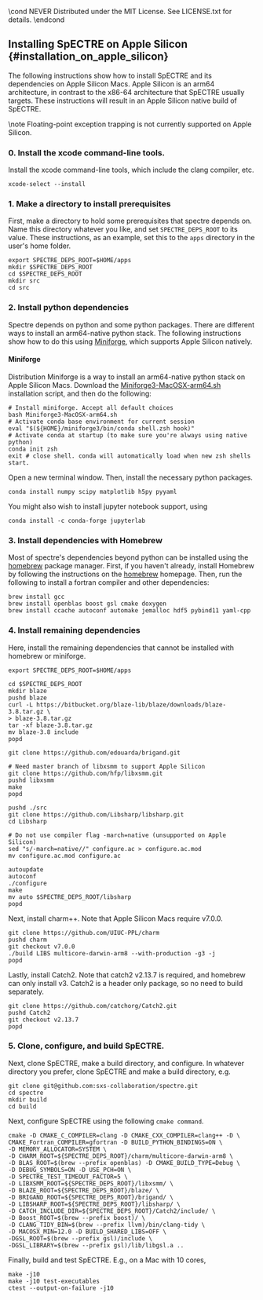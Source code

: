 \cond NEVER
Distributed under the MIT License.
See LICENSE.txt for details.
\endcond
## Installing SpECTRE on Apple Silicon {#installation_on_apple_silicon}

The following instructions show how to install SpECTRE and its dependencies
on Apple Silicon Macs. Apple Silicon is an arm64 architecture, in contrast
to the x86-64 architecture that SpECTRE usually targets. These instructions
will result in an Apple Silicon native build of SpECTRE.

\note Floating-point exception trapping is not currently
supported on Apple Silicon.

### 0. Install the xcode command-line tools.

Install the xcode command-line tools, which include the clang compiler, etc.

```
xcode-select --install
```

### 1. Make a directory to install prerequisites

First, make a directory to hold some prerequisites that spectre depends on.
Name this directory whatever you like, and set `SPECTRE_DEPS_ROOT` to its value.
These instructions, as an example, set this to the `apps` directory in the
user's home folder.
```
export SPECTRE_DEPS_ROOT=$HOME/apps
mkdir $SPECTRE_DEPS_ROOT
cd $SPECTRE_DEPS_ROOT
mkdir src
cd src
```

### 2. Install python dependencies

Spectre depends on python and some python packages. There are different ways to
install an arm64-native python stack. The following instructions show how
to do this using [Miniforge](https://github.com/conda-forge/miniforge),
which supports Apple Silicon natively.

#### Miniforge
Distribution Miniforge is a way to install an arm64-native python stack on Apple
Silicon Macs. Download the
[Miniforge3-MacOSX-arm64.sh](https://github.com/conda-forge/miniforge/releases/latest/download/Miniforge3-MacOSX-arm64.sh)
installation script, and then do the following:
```
# Install miniforge. Accept all default choices
bash Miniforge3-MacOSX-arm64.sh
# Activate conda base environment for current session
eval "$(${HOME}/miniforge3/bin/conda shell.zsh hook)"
# Activate conda at startup (to make sure you're always using native python)
conda init zsh
exit # close shell. conda will automatically load when new zsh shells start.
```

Open a new terminal window. Then, install the necessary python packages.
```
conda install numpy scipy matplotlib h5py pyyaml
```

You might also wish to install jupyter notebook support, using
```
conda install -c conda-forge jupyterlab
```

### 3. Install dependencies with Homebrew

Most of spectre's dependencies beyond python can be installed using the
[homebrew](https://brew.sh) package manager. First, if you haven't
already, install Homebrew by
following the instructions on the [homebrew](https://brew.sh) homepage. Then,
run the following to install a fortran compiler and other dependencies:
```
brew install gcc
brew install openblas boost gsl cmake doxygen
brew install ccache autoconf automake jemalloc hdf5 pybind11 yaml-cpp
```

### 4. Install remaining dependencies

Here, install the remaining dependencies that cannot be installed
with homebrew or miniforge.

```
export SPECTRE_DEPS_ROOT=$HOME/apps
```

```
cd $SPECTRE_DEPS_ROOT
mkdir blaze
pushd blaze
curl -L https://bitbucket.org/blaze-lib/blaze/downloads/blaze-3.8.tar.gz \
> blaze-3.8.tar.gz
tar -xf blaze-3.8.tar.gz
mv blaze-3.8 include
popd

git clone https://github.com/edouarda/brigand.git

# Need master branch of libxsmm to support Apple Silicon
git clone https://github.com/hfp/libxsmm.git
pushd libxsmm
make
popd

pushd ./src
git clone https://github.com/Libsharp/libsharp.git
cd Libsharp

# Do not use compiler flag -march=native (unsupported on Apple Silicon)
sed "s/-march=native//" configure.ac > configure.ac.mod
mv configure.ac.mod configure.ac

autoupdate
autoconf
./configure
make
mv auto $SPECTRE_DEPS_ROOT/libsharp
popd
```

Next, install charm++. Note that Apple Silicon Macs require v7.0.0.

```
git clone https://github.com/UIUC-PPL/charm
pushd charm
git checkout v7.0.0
./build LIBS multicore-darwin-arm8 --with-production -g3 -j
popd
```
Lastly, install Catch2. Note that catch2 v2.13.7 is required, and homebrew
can only install v3. Catch2 is a header only package, so no need to build
separately.

```
git clone https://github.com/catchorg/Catch2.git
pushd Catch2
git checkout v2.13.7
popd
```

### 5. Clone, configure, and build SpECTRE.
Next, clone SpECTRE, make a build directory, and configure. In whatever
directory you prefer, clone SpECTRE and make a build directory, e.g.
```
git clone git@github.com:sxs-collaboration/spectre.git
cd spectre
mkdir build
cd build
```

Next, configure SpECTRE using the following `cmake command`.

```
cmake -D CMAKE_C_COMPILER=clang -D CMAKE_CXX_COMPILER=clang++ -D \
CMAKE_Fortran_COMPILER=gfortran -D BUILD_PYTHON_BINDINGS=ON \
-D MEMORY_ALLOCATOR=SYSTEM \
-D CHARM_ROOT=${SPECTRE_DEPS_ROOT}/charm/multicore-darwin-arm8 \
-D BLAS_ROOT=$(brew --prefix openblas) -D CMAKE_BUILD_TYPE=Debug \
-D DEBUG_SYMBOLS=ON -D USE_PCH=ON \
-D SPECTRE_TEST_TIMEOUT_FACTOR=5 \
-D LIBXSMM_ROOT=${SPECTRE_DEPS_ROOT}/libxsmm/ \
-D BLAZE_ROOT=${SPECTRE_DEPS_ROOT}/blaze/ \
-D BRIGAND_ROOT=${SPECTRE_DEPS_ROOT}/brigand/ \
-D LIBSHARP_ROOT=${SPECTRE_DEPS_ROOT}/libsharp/ \
-D CATCH_INCLUDE_DIR=${SPECTRE_DEPS_ROOT}/Catch2/include/ \
-D Boost_ROOT=$(brew --prefix boost)/ \
-D CLANG_TIDY_BIN=$(brew --prefix llvm)/bin/clang-tidy \
-D MACOSX_MIN=12.0 -D BUILD_SHARED_LIBS=OFF \
-DGSL_ROOT=$(brew --prefix gsl)/include \
-DGSL_LIBRARY=$(brew --prefix gsl)/lib/libgsl.a ..
```

Finally, build and test SpECTRE. E.g., on a Mac with 10 cores,
```
make -j10
make -j10 test-executables
ctest --output-on-failure -j10
```
